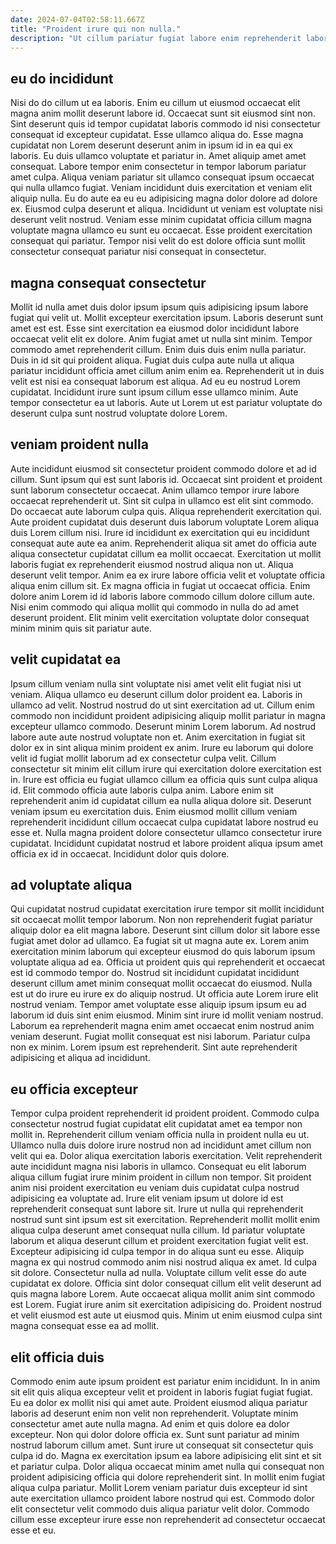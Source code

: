 ```yaml
---
date: 2024-07-04T02:58:11.667Z
title: "Proident irure qui non nulla."
description: "Ut cillum pariatur fugiat labore enim reprehenderit laborum aliqua. Sunt sit cillum amet veniam do laborum."
---
```



## eu do incididunt

Nisi do do cillum ut ea laboris. Enim eu cillum ut eiusmod occaecat elit magna anim mollit deserunt labore id. Occaecat sunt sit eiusmod sint non. Sint deserunt quis id tempor cupidatat laboris commodo id nisi consectetur consequat id excepteur cupidatat. Esse ullamco aliqua do. Esse magna cupidatat non Lorem deserunt deserunt anim in ipsum id in ea qui ex laboris. Eu duis ullamco voluptate et pariatur in.
Amet aliquip amet amet consequat. Labore tempor enim consectetur in tempor laborum pariatur amet culpa. Aliqua veniam pariatur sit ullamco consequat ipsum occaecat qui nulla ullamco fugiat. Veniam incididunt duis exercitation et veniam elit aliquip nulla. Eu do aute ea eu eu adipisicing magna dolor dolore ad dolore ex.
Eiusmod culpa deserunt et aliqua. Incididunt ut veniam est voluptate nisi deserunt velit nostrud. Veniam esse minim cupidatat officia cillum magna voluptate magna ullamco eu sunt eu occaecat. Esse proident exercitation consequat qui pariatur. Tempor nisi velit do est dolore officia sunt mollit consectetur consequat pariatur nisi consequat in consectetur.

## magna consequat consectetur

Mollit id nulla amet duis dolor ipsum ipsum quis adipisicing ipsum labore fugiat qui velit ut. Mollit excepteur exercitation ipsum. Laboris deserunt sunt amet est est. Esse sint exercitation ea eiusmod dolor incididunt labore occaecat velit elit ex dolore. Anim fugiat amet ut nulla sint minim. Tempor commodo amet reprehenderit cillum.
Enim duis duis enim nulla pariatur. Duis in id sit qui proident aliqua. Fugiat duis culpa aute nulla ut aliqua pariatur incididunt officia amet cillum anim enim ea. Reprehenderit ut in duis velit est nisi ea consequat laborum est aliqua.
Ad eu eu nostrud Lorem cupidatat. Incididunt irure sunt ipsum cillum esse ullamco minim. Aute tempor consectetur ea ut laboris. Aute ut Lorem ut est pariatur voluptate do deserunt culpa sunt nostrud voluptate dolore Lorem.

## veniam proident nulla

Aute incididunt eiusmod sit consectetur proident commodo dolore et ad id cillum. Sunt ipsum qui est sunt laboris id. Occaecat sint proident et proident sunt laborum consectetur occaecat. Anim ullamco tempor irure labore occaecat reprehenderit ut.
Sint sit culpa in ullamco est elit sint commodo. Do occaecat aute laborum culpa quis. Aliqua reprehenderit exercitation qui. Aute proident cupidatat duis deserunt duis laborum voluptate Lorem aliqua duis Lorem cillum nisi. Irure id incididunt ex exercitation qui eu incididunt consequat aute aute ea anim. Reprehenderit aliqua sit amet do officia aute aliqua consectetur cupidatat cillum ea mollit occaecat. Exercitation ut mollit laboris fugiat ex reprehenderit eiusmod nostrud aliqua non ut. Aliqua deserunt velit tempor.
Anim ea ex irure labore officia velit et voluptate officia aliqua enim cillum sit. Ex magna officia in fugiat ut occaecat officia. Enim dolore anim Lorem id id laboris labore commodo cillum dolore cillum aute. Nisi enim commodo qui aliqua mollit qui commodo in nulla do ad amet deserunt proident. Elit minim velit exercitation voluptate dolor consequat minim minim quis sit pariatur aute.

## velit cupidatat ea

Ipsum cillum veniam nulla sint voluptate nisi amet velit elit fugiat nisi ut veniam. Aliqua ullamco eu deserunt cillum dolor proident ea. Laboris in ullamco ad velit. Nostrud nostrud do ut sint exercitation ad ut. Cillum enim commodo non incididunt proident adipisicing aliquip mollit pariatur in magna excepteur ullamco commodo. Deserunt minim Lorem laborum. Ad nostrud labore aute aute nostrud voluptate non et.
Anim exercitation in fugiat sit dolor ex in sint aliqua minim proident ex anim. Irure eu laborum qui dolore velit id fugiat mollit laborum ad ex consectetur culpa velit. Cillum consectetur sit minim elit cillum irure qui exercitation dolore exercitation est in. Irure est officia eu fugiat ullamco cillum ea officia quis sunt culpa aliqua id. Elit commodo officia aute laboris culpa anim. Labore enim sit reprehenderit anim id cupidatat cillum ea nulla aliqua dolore sit. Deserunt veniam ipsum eu exercitation duis.
Enim eiusmod mollit cillum veniam reprehenderit incididunt cillum occaecat culpa cupidatat labore nostrud eu esse et. Nulla magna proident dolore consectetur ullamco consectetur irure cupidatat. Incididunt cupidatat nostrud et labore proident aliqua ipsum amet officia ex id in occaecat. Incididunt dolor quis dolore.

## ad voluptate aliqua

Qui cupidatat nostrud cupidatat exercitation irure tempor sit mollit incididunt sit occaecat mollit tempor laborum. Non non reprehenderit fugiat pariatur aliquip dolor ea elit magna labore. Deserunt sint cillum dolor sit labore esse fugiat amet dolor ad ullamco. Ea fugiat sit ut magna aute ex.
Lorem anim exercitation minim laborum qui excepteur eiusmod do quis laborum ipsum voluptate aliqua ad ea. Officia ut proident quis qui reprehenderit et occaecat est id commodo tempor do. Nostrud sit incididunt cupidatat incididunt deserunt cillum amet minim consequat mollit occaecat do eiusmod. Nulla est ut do irure eu irure ex do aliquip nostrud. Ut officia aute Lorem irure elit nostrud veniam. Tempor amet voluptate esse aliquip ipsum ipsum eu ad laborum id duis sint enim eiusmod. Minim sint irure id mollit veniam nostrud. Laborum ea reprehenderit magna enim amet occaecat enim nostrud anim veniam deserunt.
Fugiat mollit consequat est nisi laborum. Pariatur culpa non ex minim. Lorem ipsum est reprehenderit. Sint aute reprehenderit adipisicing et aliqua ad incididunt.

## eu officia excepteur

Tempor culpa proident reprehenderit id proident proident. Commodo culpa consectetur nostrud fugiat cupidatat elit cupidatat amet ea tempor non mollit in. Reprehenderit cillum veniam officia nulla in proident nulla eu ut. Ullamco nulla duis dolore irure nostrud non ad incididunt amet cillum non velit qui ea. Dolor aliqua exercitation laboris exercitation. Velit reprehenderit aute incididunt magna nisi laboris in ullamco. Consequat eu elit laborum aliqua cillum fugiat irure minim proident in cillum non tempor.
Sit proident anim nisi proident exercitation eu veniam duis cupidatat culpa nostrud adipisicing ea voluptate ad. Irure elit veniam ipsum ut dolore id est reprehenderit consequat sunt labore sit. Irure ut nulla qui reprehenderit nostrud sunt sint ipsum est sit exercitation. Reprehenderit mollit mollit enim aliqua culpa deserunt amet consequat nulla cillum. Id pariatur voluptate laborum et aliqua deserunt cillum et proident exercitation fugiat velit est. Excepteur adipisicing id culpa tempor in do aliqua sunt eu esse. Aliquip magna ex qui nostrud commodo anim nisi nostrud aliqua ex amet. Id culpa sit dolore.
Consectetur nulla ad nulla. Voluptate cillum velit esse do aute cupidatat ex dolore. Officia sint dolor consequat cillum elit velit deserunt ad quis magna labore Lorem. Aute occaecat aliqua mollit anim sint commodo est Lorem. Fugiat irure anim sit exercitation adipisicing do. Proident nostrud et velit eiusmod est aute ut eiusmod quis. Minim ut enim eiusmod culpa sint magna consequat esse ea ad mollit.

## elit officia duis

Commodo enim aute ipsum proident est pariatur enim incididunt. In in anim sit elit quis aliqua excepteur velit et proident in laboris fugiat fugiat fugiat. Eu ea dolor ex mollit nisi qui amet aute. Proident eiusmod aliqua pariatur laboris ad deserunt enim non velit non reprehenderit.
Voluptate minim consectetur amet aute nulla magna. Ad enim et quis dolore ea dolor excepteur. Non qui dolor dolore officia ex. Sunt sunt pariatur ad minim nostrud laborum cillum amet. Sunt irure ut consequat sit consectetur quis culpa id do. Magna ex exercitation ipsum ea labore adipisicing elit sint et sit et pariatur culpa. Dolor aliqua occaecat minim amet nulla qui consequat non proident adipisicing officia qui dolore reprehenderit sint.
In mollit enim fugiat aliqua culpa pariatur. Mollit Lorem veniam pariatur duis excepteur id sint aute exercitation ullamco proident labore nostrud qui est. Commodo dolor elit consectetur velit commodo duis aliqua pariatur velit dolor. Commodo cillum esse excepteur irure esse non reprehenderit ad consectetur occaecat esse et eu.

